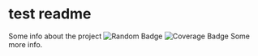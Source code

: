 # test readme
Some info about the project
![Random Badge](https://img.shields.io/badge/random-blue)
![Coverage Badge](https://img.shields.io/badge/coverage-80%25-green)
Some more info.